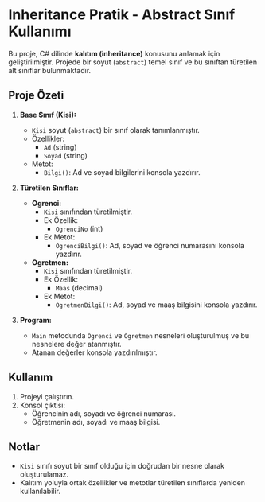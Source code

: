 # Inheritance Pratik - Abstract Sınıf Kullanımı

Bu proje, C# dilinde **kalıtım (inheritance)** konusunu anlamak için geliştirilmiştir. Projede bir soyut (`abstract`) temel sınıf ve bu sınıftan türetilen alt sınıflar bulunmaktadır.

## Proje Özeti

1. **Base Sınıf (Kisi):**
   - `Kisi` soyut (`abstract`) bir sınıf olarak tanımlanmıştır.
   - Özellikler:
     - `Ad` (string)
     - `Soyad` (string)
   - Metot:
     - `Bilgi()`: Ad ve soyad bilgilerini konsola yazdırır.

2. **Türetilen Sınıflar:**
   - **Ogrenci:**
     - `Kisi` sınıfından türetilmiştir.
     - Ek Özellik:
       - `OgrenciNo` (int)
     - Ek Metot:
       - `OgrenciBilgi()`: Ad, soyad ve öğrenci numarasını konsola yazdırır.
   - **Ogretmen:**
     - `Kisi` sınıfından türetilmiştir.
     - Ek Özellik:
       - `Maas` (decimal)
     - Ek Metot:
       - `OgretmenBilgi()`: Ad, soyad ve maaş bilgisini konsola yazdırır.

3. **Program:**
   - `Main` metodunda `Ogrenci` ve `Ogretmen` nesneleri oluşturulmuş ve bu nesnelere değer atanmıştır.
   - Atanan değerler konsola yazdırılmıştır.

## Kullanım

1. Projeyi çalıştırın.
2. Konsol çıktısı:
   - Öğrencinin adı, soyadı ve öğrenci numarası.
   - Öğretmenin adı, soyadı ve maaş bilgisi.

## Notlar

- `Kisi` sınıfı soyut bir sınıf olduğu için doğrudan bir nesne olarak oluşturulamaz.
- Kalıtım yoluyla ortak özellikler ve metotlar türetilen sınıflarda yeniden kullanılabilir.
